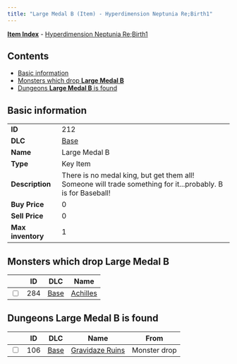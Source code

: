 ```yaml
---
title: "Large Medal B (Item) - Hyperdimension Neptunia Re;Birth1"
---
```


[**Item Index**](/neptunia/rb1/item/index.html) - [Hyperdimension Neptunia Re;Birth1](/neptunia/rb1)

## Contents

- [Basic information](#basic-information)
- [Monsters which drop **Large Medal B**](#monsters-which-drop-large-medal-b)
- [Dungeons **Large Medal B** is found](#dungeons-large-medal-b-is-found)

## Basic information

|   |   |
| -- | -- |
| **ID** | 212 |
| **DLC** | [Base](/neptunia/rb1/dlc/1-base.html) |
| **Name** | Large Medal B |
| **Type** | Key Item |
| **Description** | There is no medal king, but get them all! Someone will trade something for it...probably. B is for Baseball! |
| **Buy Price** | 0 |
| **Sell Price** | 0 |
| **Max inventory** | 1 |


## Monsters which drop **Large Medal B**

|    | ID | DLC | Name |
| -- | -- | --- | ---- |
| <input type="checkbox" id="rb1-monster-1-284" class="trackbox" /> | 284 | [Base](/neptunia/rb1/dlc/1-base.html) | [Achilles](/neptunia/rb1/monster/1-284-achilles.html) |


## Dungeons **Large Medal B** is found

|    | ID | DLC | Name | From |
| -- | -- | --- | ---- | ---- |
| <input type="checkbox" id="rb1-dungeon-1-106" class="trackbox" /> | 106 | [Base](/neptunia/rb1/dlc/1-base.html) | [Gravidaze Ruins](/neptunia/rb1/dungeon/1-106-gravidaze-ruins.html) | Monster drop |
